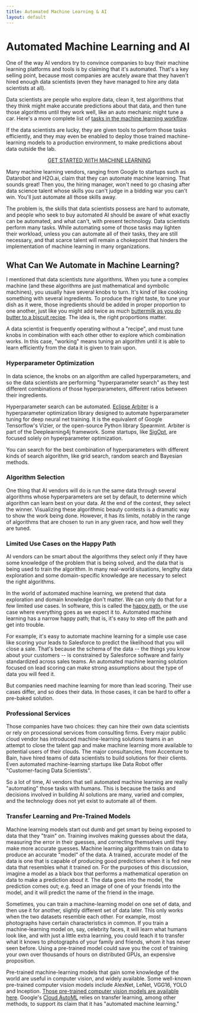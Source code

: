 ```yaml
---
title: Automated Machine Learning & AI
layout: default
---
```


# Automated Machine Learning and AI

One of the way AI vendors try to convince companies to buy their machine learning platforms and tools is by claiming that it's automated. That's a key selling point, because most companies are acutely aware that they haven't hired enough data scientists (even they have managed to hire any data scientists at all). 

Data scientists are people who explore data, clean it, test algorithms that they think might make accurate predictions about that data, and then tune those algorithms until they work well, like an auto mechanic might tune a car. Here's a more complete list of [tasks in the machine learning workflow](./machine-learning-workflow.html).

If the data scientists are lucky, they are given tools to perform those tasks efficiently, and they may even be enabled to deploy those trained machine-learning models to a production environment, to make predictions about data outside the lab.

<p align="center">
<a href="https://docs.skymind.ai/docs/welcome" type="button" class="btn btn-lg btn-success" onClick="ga('send', 'event', ‘quickstart', 'click');">GET STARTED WITH MACHINE LEARNING</a>
</p>

Many machine learning vendors, ranging from Google to startups such as Datarobot and H2O.ai, claim that they can automate machine learning. That sounds great! Then you, the hiring manager, won't need to go chasing after data science talent whose skills you can't judge in a bidding war you can't win. You'll just automate all those skills away. 

The problem is, the skills that data scientists possess are hard to automate, and people who seek to buy automated AI should be aware of what exactly can be automated, and what can't, with present technology. Data scientists perform many tasks. While automating some of those tasks may lighten their workload, unless you can automate all of their tasks, they are still necessary, and that scarce talent will remain a chokepoint that hinders the implementation of machine learning in many organizations. 

## What Can We Automate in Machine Learning?

I mentioned that data scientists *tune* algorithms. When you tune a complex machine (and these algorithms are just mathematical and symbolic machines), you usually have several knobs to turn. It's kind of like cooking something with several ingredients. To produce the right taste, to tune your dish as it were, those ingredients should be added in proper proportion to one another, just like you might add twice as much [buttermilk as you do butter to a biscuit recipe](https://www.marthastewart.com/349650/biscuits). The idea is, the right proportions matter.  

A data scientist is frequently operating without a "recipe", and must tune knobs in combination with each other other to explore which combination works. In this case, "working" means tuning an algorithm until it is able to learn efficiently from the data it is given to train upon. 

### Hyperparameter Optimization

In data science, the knobs on an algorithm are called hyperparameters, and so the data scientists are performing "hyperparameter search" as they test different combinations of those hyperparameters, different ratios between their ingredients. 

Hyperparameter search can be automated. [Eclipse Arbiter](https://github.com/deeplearning4j/arbiter) is a hyperparameter optimization library designed to automate hyperparameter tuning for deep neural net training. It is the equivalent of Google Tensorflow's Vizier, or the open-source Python library Spearmint. Arbiter is part of the Deeplearning4j framework. Some startups, like [SigOpt](https://sigopt.com/), are focused solely on hyperparameter optimization.

You can search for the best combination of hyperparameters with different kinds of search algorithm, like grid search, random search and Bayesian methods.

### Algorithm Selection

One thing that AI vendors will do is run the same data through several algorithms whose hyperparameters are set by default, to determine which algorithm can learn best on your data. At the end of the contest, they select the winner. Visualizing these algorithmic beauty contests is a dramatic way to show the work being done. However, it has its limits, notably in the range of algorithms that are chosen to run in any given race, and how well they are tuned. 

### Limited Use Cases on the Happy Path

AI vendors can be smart about the algorithms they select only if they have some knowledge of the problem that is being solved, and the data that is being used to train the algorithm. In many real-world situations, lengthy data exploration and some domain-specific knowledge are necessary to select the right algorithms. 

In the world of automated machine learning, we pretend that data exploration and domain knowledge don't matter. We can only do that for a few limited use cases. In software, this is called the [happy path](https://en.wikipedia.org/wiki/Happy_path), or the use case where everything goes as we expect it to. Automated machine learning has a narrow happy path; that is, it's easy to step off the path and get into trouble. 

For example, it's easy to automate machine learning for a simple use case like scoring your leads to Salesforce to predict the likelihood that you will close a sale. That's because the schema of the data -- the things you know about your customers -- is constrained by Salesforce software and fairly standardized across sales teams. An automated machine learning solution focused on lead scoring can make strong assumptions about the type of data you will feed it. 

But companies need machine learning for more than lead scoring. Their use cases differ, and so does their data. In those cases, it can be hard to offer a pre-baked solution. 

### Professional Services

Those companies have two choices: they can hire their own data scientists or rely on processional services from consulting firms. Every major public cloud vendor has introduced machine-learning solutions teams in an attempt to close the talent gap and make machine learning more available to potential users of their clouds. The major consultancies, from Accenture to Bain, have hired teams of data scientists to build solutions for their clients. Even automated machine-learning startups like Data Robot offer "Customer-facing Data Scientists". 

So a lot of time, AI vendors that sell automated machine learning are really "automating" those tasks with humans. This is because the tasks and decisions involved in building AI solutions are many, varied and complex, and the technology does not yet exist to automate all of them. 

### Transfer Learning and Pre-Trained Models

Machine learning models start out dumb and get smart by being exposed to data that they "train" on. Training involves making guesses about the data, measuring the error in their guesses, and correcting themselves until they make more accurate guesses. Machine learning algorithms train on data to produce an accurate "model" of the data. A trained, accurate model of the data is one that is capable of producing good predictions when it is fed new data that resembles what it trained on. For the purposes of this discussion, imagine a model as a black box that performs a mathematical operation on data to make a prediction about it. The data goes into the model, the prediction comes out; e.g. feed an image of one of your friends into the model, and it will predict the name of the friend in the image. 

Sometimes, you can train a machine-learning model on one set of data, and then use it for another, slightly different set of data later. This only works when the two datasets resemble each other. For example, most photographs have certain characteristics in common. If you train a machine-learning model on, say, celebrity faces, it will learn what humans look like, and with just a little extra learning, you could teach it to transfer what it knows to photographs of your family and friends, whom it has never seen before. Using a pre-trained model could save you the cost of training your own over thousands of hours on distributed GPUs, an expensive proposition. 

Pre-trained machine-learning models that gain some knowledge of the world are useful in computer vision, and widely available. Some well-known pre-trained computer vision models include AlexNet, LeNet, VGG16, YOLO and Inception. [Those pre-trained computer vision models are available here](https://github.com/deeplearning4j/deeplearning4j/tree/master/deeplearning4j-zoo/src/main/java/org/deeplearning4j/zoo/model). Google's [Cloud AutoML](https://cloud.google.com/automl/) relies on transfer learning, among other methods, to support its claim that it has "automated machine learning." 
